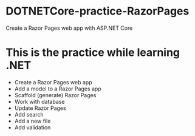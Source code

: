 # DOTNETCore-practice-RazorPages
Create a Razor Pages web app with ASP.NET Core

# This is the practice while learning .NET
- Create a Razor Pages web app
- Add a model to a Razor Pages app
- Scaffold (generate) Razor Pages
- Work with database
- Update Razor Pages
- Add search
- Add a new file
- Add validation
